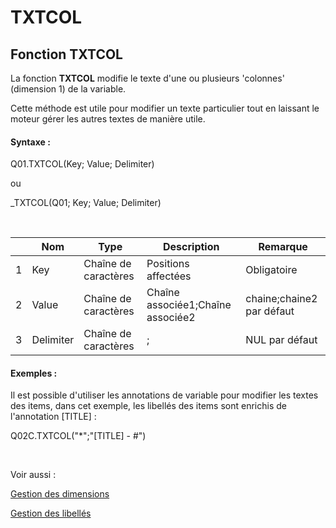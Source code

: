 # TXTCOL

## Fonction TXTCOL

La fonction **TXTCOL** modifie le texte d'une ou plusieurs 'colonnes' (dimension 1) de la variable.

Cette méthode est utile pour modifier un texte particulier tout en laissant le moteur gérer les autres textes de manière utile.

#### Syntaxe :&nbsp;

Q01.TXTCOL(Key; Value; Delimiter)

ou

\_TXTCOL(Q01; Key; Value; Delimiter)

&nbsp;

| &nbsp; | **Nom** |**Type**|**Description**|**Remarque** |
| --- | --- | --- | --- | --- |
| &#49; | Key | Chaîne de caractères | Positions affectées | Obligatoire |
| &#50; | Value | Chaîne de caractères | Chaîne associée1;Chaîne associée2 | chaine;chaine2 par défaut |
| &#51; | Delimiter | Chaîne de caractères | ; | NUL par défaut |


#### Exemples :

Il est possible d'utiliser les annotations de variable pour modifier les textes des items, dans cet exemple, les libellés des items sont enrichis de l'annotation \[TITLE\] :

Q02C.TXTCOL("\*";"\[TITLE\] - #")

&nbsp;

Voir aussi :&nbsp;

[Gestion des dimensions](<Gererlesdimensionsdesvariables1.md>)

[Gestion des libellés](<Gererleslibelleslestextes1.md>)